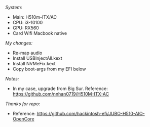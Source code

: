*System:*
- Main: H510m-ITX/AC
- CPU: i3-10100
- GPU: RX560
- Card Wifi Macbook native

*My changes:*
- Re-map audio
- Install USBInjectAll.kext
- Install NVMeFix.kext
- Copy boot-args from my EFI below

*Notes:*
- In my case, upgrade from Big Sur. Reference: https://github.com/nnhan0719/H510M-ITX-AC

*Thanks for repo:*
- Reference: https://github.com/hackintosh-efi/JUBO-H510-AIO-OpenCore